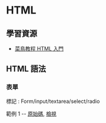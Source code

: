 # HTML

## 學習資源

* [菜鳥教程 HTML 入門](http://www.runoob.com/html/html-tutorial.html)

## HTML 語法

### 表單

標記 : Form/input/textarea/select/radio

範例 1 -- [原始碼](form.htm), [檢視](https://rawgit.com/cccnqu/wd106b/master/example/01-html/form.htm)

